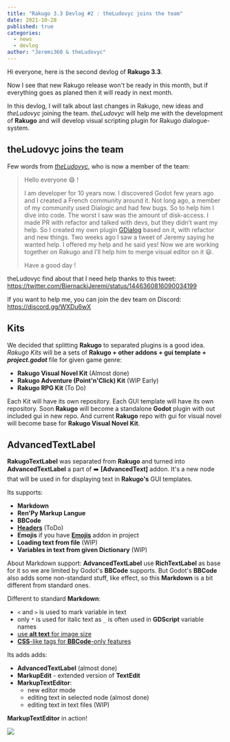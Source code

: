 ```yaml
---
title: "Rakugo 3.3 Devlog #2 : theLudovyc joins the team"
date: 2021-10-28
published: true
categories:
  - news
  - devlog
author: "Jeremi360 & theLudovyc"
---
```


Hi everyone, here is the second devlog of **Rakugo 3.3**.

Now I see that new Rakugo release won't be ready in this month, but if everything goes as planed then it will ready in next month.

In this devlog, I will talk about last changes in Rakugo, new ideas and *theLudovyc* joining the team. 
*theLudovyc* will help me with the development of **Rakugo** and will develop visual scripting plugin for Rakugo dialogue-system.

## theLudovyc joins the team

Few words from *[theLudovyc]*, who is now a member of the team:
> Hello everyone 😄 !
> 
> I am developer for 10 years now. I discovered Godot few years ago and I created a French community around it. Not long ago, a member of my community used Dialogic and had few bugs. So to help him I dive into code. The worst I saw was the amount of disk-access. I made PR with refactor and talked with devs, but they didn’t want my help. So I created my own plugin [GDialog] based on it, with refactor and new things. Two weeks ago I saw a tweet of Jeremy saying he wanted help. I offered my help and he said yes! Now we are working together on Rakugo and I’ll help him to merge visual editor on it 😃.
>
> Have a good day !

theLudovyc find about that I need help thanks to this tweet:
 https://twitter.com/BiernackiJeremi/status/1446360816090034199

 If you want to help me, you can join the dev team on Discord:
 https://discord.gg/WXDu6wX

## Kits

We decided that splitting **Rakugo** to separated plugins is a good idea.
*Rakugo Kits* will be a sets of **Rakugo + other addons + gui template + *project.godot*** file for given game genre:
- **Rakugo Visual Novel Kit** (Almost done)
- **Rakugo Adventure (Point'n'Click) Kit** (WIP Early)
- **Rakugo RPG Kit** (To Do)

Each Kit will have its own repository. 
Each GUI template will have its own repository.
Soon **Rakugo** will become a standalone **Godot** plugin with out included gui in new repo. And current **Rakugo** repo with gui for visual novel will become base for **Rakugo Visual Novel Kit**.

## AdvancedTextLabel

**RakugoTextLabel** was separated from **Rakugo** and turned into **AdvancedTextLabel** a part of ➡️ **[AdvancedText]** addon. 
It's a new node that will be used in for displaying text in **Rakugo's** GUI templates.

Its supports:
 - **Markdown**
 - **Ren'Py Markup Langue**
 - **BBCode**
 - **[Headers]** (ToDo)
 - **Emojis** if you have **[Emojis]** addon in project
 - **Loading text from file** (WIP)
 - **Variables in text from given Dictionary** (WIP)

About Markdown support: **AdvancedTextLabel** use **RichTextLabel** as base for it so we are limited by Godot's **BBCode** supports.
But Godot's **BBCode** also adds some non-standard stuff, like effect, so this **Markdown** is a bit different from standard ones.

Different to standard **Markdown**:
 - `<` and `>` is used to mark variable in text
 - only `*` is used for italic text as `_` is often used in **GDScript** variable names
 - [use **alt text** for image size]
 - [**CSS**-like tags for **BBCode**-only features]

Its adds adds:
 - **AdvancedTextLabel** (almost done)
 - **MarkupEdit** - extended version of **TextEdit**
 - **MarkupTextEditor**:
    - new editor mode
    - editing text in selected node (almost done)
    - editing text in text files (WIP)

**MarkupTextEditor** in action!

![](devlogs/rakugo-3.3-2/MarkupTextEditor.png)

[theLudovyc]: https://github.com/theludovyc
[GDialog]: https://github.com/theludovyc/Godot_Dialog
[AdvancedTextLabel]: https://github.com/rakugoteam/AdvancedTextLabel
[Headers]: https://github.com/rakugoteam/AdvancedTextLabel/issues/30
[Emojis]: https://github.com/rakugoteam/Emojis-For-Godot
[use **alt text** for image size]: https://github.com/rakugoteam/AdvancedTextLabel/issues/1
[**CSS**-like tags for **BBCode**-only features]: https://github.com/rakugoteam/AdvancedTextLabel/issues/1